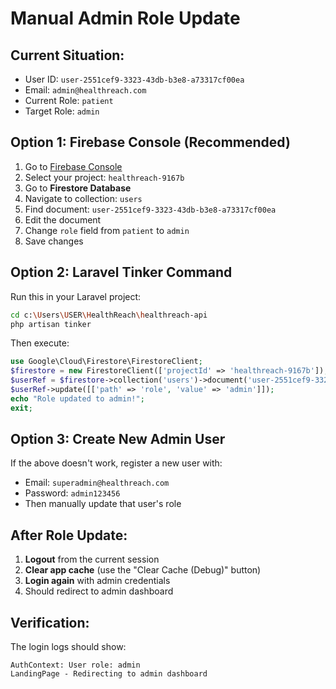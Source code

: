 # Manual Admin Role Update

## Current Situation:
- User ID: `user-2551cef9-3323-43db-b3e8-a73317cf00ea`
- Email: `admin@healthreach.com`
- Current Role: `patient`
- Target Role: `admin`

## Option 1: Firebase Console (Recommended)
1. Go to [Firebase Console](https://console.firebase.google.com/)
2. Select your project: `healthreach-9167b`
3. Go to **Firestore Database**
4. Navigate to collection: `users`
5. Find document: `user-2551cef9-3323-43db-b3e8-a73317cf00ea`
6. Edit the document
7. Change `role` field from `patient` to `admin`
8. Save changes

## Option 2: Laravel Tinker Command
Run this in your Laravel project:

```bash
cd c:\Users\USER\HealthReach\healthreach-api
php artisan tinker
```

Then execute:
```php
use Google\Cloud\Firestore\FirestoreClient;
$firestore = new FirestoreClient(['projectId' => 'healthreach-9167b']);
$userRef = $firestore->collection('users')->document('user-2551cef9-3323-43db-b3e8-a73317cf00ea');
$userRef->update([['path' => 'role', 'value' => 'admin']]);
echo "Role updated to admin!";
exit;
```

## Option 3: Create New Admin User
If the above doesn't work, register a new user with:
- Email: `superadmin@healthreach.com`
- Password: `admin123456`
- Then manually update that user's role

## After Role Update:
1. **Logout** from the current session
2. **Clear app cache** (use the "Clear Cache (Debug)" button)
3. **Login again** with admin credentials
4. Should redirect to admin dashboard

## Verification:
The login logs should show:
```
AuthContext: User role: admin
LandingPage - Redirecting to admin dashboard
```
